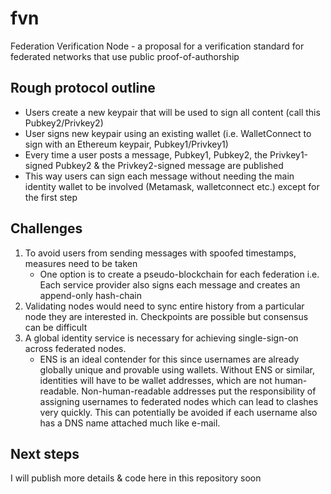 # fvn
Federation Verification Node - a proposal for a verification standard for federated networks that use public proof-of-authorship

## Rough protocol outline

* Users create a new keypair that will be used to sign all content (call this Pubkey2/Privkey2)
* User signs new keypair using an existing wallet (i.e. WalletConnect to sign with an Ethereum keypair, Pubkey1/Privkey1)
* Every time a user posts a message, Pubkey1, Pubkey2, the Privkey1-signed Pubkey2 & the Privkey2-signed message are published
* This way users can sign each message without needing the main identity wallet to be involved (Metamask, walletconnect etc.) except for the first step

## Challenges

1. To avoid users from sending messages with spoofed timestamps, measures need to be taken
    * One option is to create a pseudo-blockchain for each federation i.e. Each service provider also signs each message and creates an append-only hash-chain
2. Validating nodes would need to sync entire history from a particular node they are interested in. Checkpoints are possible but consensus can be difficult
3. A global identity service is necessary for achieving single-sign-on across federated nodes.
    * ENS is an ideal contender for this since usernames are already globally unique and provable using wallets. Without ENS or similar, identities will have to be wallet addresses, which are not human-readable. Non-human-readable addresses put the responsibility of assigning usernames to federated nodes which can lead to clashes very quickly. This can potentially be avoided if each username also has a DNS name attached much like e-mail.

## Next steps

I will publish more details & code here in this repository soon
